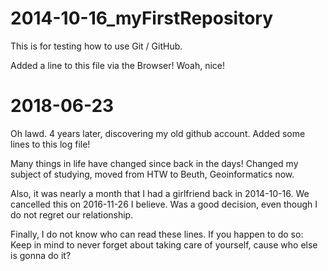 2014-10-16_myFirstRepository
============================

This is for testing how to use Git / GitHub.

Added a line to this file via the Browser! Woah, nice!

2018-06-23
==========

Oh lawd. 4 years later, discovering my old github account.
Added some lines to this log file!

Many things in life have changed since back in the days!
Changed my subject of studying, moved from HTW to Beuth, Geoinformatics now.

Also, it was nearly a month that I had a girlfriend back in 2014-10-16. We cancelled this on 2016-11-26 I believe. Was a good decision, even though I do not regret our relationship. 

Finally, I do not know who can read these lines. If you happen to do so: 
Keep in mind to never forget about taking care of yourself, cause who else is gonna do it?
